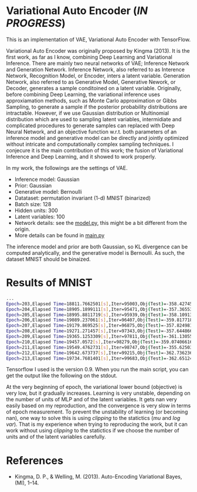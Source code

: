 # Variational Auto Encoder (*IN PROGRESS*)

This is an implementation of VAE, Variational Auto Encoder with TensorFlow.

Variational Auto Encoder was originally proposed by Kingma (2013). It is the first work, as far as I know, combining Deep Learning and Variational Inference. There are mainly two neural networks of VAE; Inference Network and Generation Network. Inference Network, also referred to as Interence Network, Recognition Model, or Encoder, inters a latent variable. Generation Network, also referred to as Generative Model, Generative Nework, or Decoder, generates a sample conditoined on a latent variable. Originally, before combining Deep Learning, the variational inference uses approxiamation methods, such as Monte Carlo approximation or Gibbs Sampling, to generate a sample if the posterior probability distributions are intractable. However, if we use Gaussian distribution or Multinomial distribution which are used to sampling latent variables, intermidiate and complicated procedures to generate samples can replaced with Deep Neural Network, and an objective function w.r.t. both parameters of an inference model and generative model can be directly and jointly optimized without intricate and computationally complex sampling techniques. I conjecure it is the main contribution of this work; the fusion of Variational Inference and Deep Learning, and it showed to work properly.

In my work, the followings are the settings of VAE.

- Inference model: Gaussian
- Prior: Gaussian
- Generative model: Bernoulli
- Datataset: permutation invariant (1-d) MNIST (binarized)
- Batch size: 128
- Hidden units: 300
- Latent variables: 100
- Network details: see the [model.py](https://github.com/kzky/languages/blob/master/python/tensorflow/vae/model.py), this might be a bit different from the origin.
- More details can be found in [main.py](https://github.com/kzky/languages/blob/master/python/tensorflow/vae/main.py)

The inference model and  prior are both Gaussian, so KL divergence can be computed analytically, and the generative model is Bernoulli. As such, the dataset MNIST should be binaized.


# Results of MNIST

```sh
...
Epoch=203,Elapsed Time=18811.7662501[s],Iter=95003,Obj(Test)=-358.427459717
Epoch=204,Elapsed Time=18905.1899111[s],Iter=95471,Obj(Test)=-357.365539551
Epoch=205,Elapsed Time=18995.8811719[s],Iter=95939,Obj(Test)=-358.109130859
Epoch=206,Elapsed Time=19089.237061[s],Iter=96407,Obj(Test)=-359.817718506
Epoch=207,Elapsed Time=19179.869525[s],Iter=96875,Obj(Test)=-357.824981689
Epoch=208,Elapsed Time=19271.271457[s],Iter=97343,Obj(Test)=-357.644866943
Epoch=209,Elapsed Time=19365.1253309[s],Iter=97811,Obj(Test)=-361.130554199
Epoch=210,Elapsed Time=19457.0572[s],Iter=98279,Obj(Test)=-359.074066162
Epoch=211,Elapsed Time=19549.4762731[s],Iter=98747,Obj(Test)=-355.625030518
Epoch=212,Elapsed Time=19642.673737[s],Iter=99215,Obj(Test)=-362.736236572
Epoch=213,Elapsed Time=19734.7681401[s],Iter=99683,Obj(Test)=-362.651245117
```

Tensorflow  I used is the version 0.9. When you run the main script, you can get the output like the following on the stdout.


At the very beginning of epoch, the variational lower bound (objective) is very low, but it gradually increases. Learning is very unstable, depending on the number of units of MLP and of the latent variables. It gets nan very easily based on my reproduction, and the convergence is very slow in terms of epoch measurement. To prevent the unstability of learning (or becoming nan), one way to solve this is using *clipping* to the statictics (*mu* and *log var*). That is my experience when trying to reproducing the work, but it can work without using *clipping* to the statictics if we choose the number of units and of the latent variables carefully.

# References
- Kingma, D. P., & Welling, M. (2013). Auto-Encoding Variational Bayes, (Ml), 1–14.
